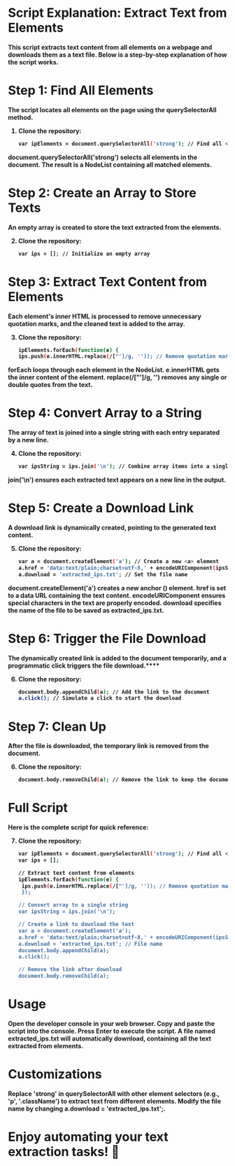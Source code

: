 # Script Explanation: Extract Text from <strong> Elements
This script extracts text content from all <strong> elements on a webpage and downloads them as a text file. Below is a step-by-step explanation of how the script works.


# Step 1: Find All <strong> Elements
The script locates all <strong> elements on the page using the querySelectorAll method.

1. **Clone the repository:**
   ```bash
   var ipElements = document.querySelectorAll('strong'); // Find all <strong> elements
  document.querySelectorAll('strong') selects all <strong> elements in the document.
The result is a NodeList containing all matched elements.

# Step 2: Create an Array to Store Texts
An empty array is created to store the text extracted from the <strong> elements.

2. **Clone the repository:**
   ```bash
   var ips = []; // Initialize an empty array

# Step 3: Extract Text Content from Elements
Each <strong> element's inner HTML is processed to remove unnecessary quotation marks, and the cleaned text is added to the array.

3. **Clone the repository:**
   ```bash
   ipElements.forEach(function(e) {
   ips.push(e.innerHTML.replace(/["']/g, '')); // Remove quotation marks and add to array

forEach loops through each element in the NodeList.
e.innerHTML gets the inner content of the <strong> element.
replace(/["']/g, '') removes any single or double quotes from the text.

# Step 4: Convert Array to a String
The array of text is joined into a single string with each entry separated by a new line.

4. **Clone the repository:**
   ```bash
   var ipsString = ips.join('\n'); // Combine array items into a single string with line breaks

join('\n') ensures each extracted text appears on a new line in the output.

# Step 5: Create a Download Link
A download link is dynamically created, pointing to the generated text content.

5. **Clone the repository:**
   ```bash
   var a = document.createElement('a'); // Create a new <a> element
   a.href = 'data:text/plain;charset=utf-8,' + encodeURIComponent(ipsString); // Set the data URL
   a.download = 'extracted_ips.txt'; // Set the file name
document.createElement('a') creates a new anchor (<a>) element.
href is set to a data URL containing the text content.
encodeURIComponent ensures special characters in the text are properly encoded.
download specifies the name of the file to be saved as extracted_ips.txt.

# Step 6: Trigger the File Download
The dynamically created link is added to the document temporarily, and a programmatic click triggers the file download.****

6. **Clone the repository:**
   ```bash
   document.body.appendChild(a); // Add the link to the document
   a.click(); // Simulate a click to start the download

# Step 7: Clean Up
After the file is downloaded, the temporary link is removed from the document.

6. **Clone the repository:**
   ```bash
   document.body.removeChild(a); // Remove the link to keep the document clean

# Full Script
Here is the complete script for quick reference:

7. **Clone the repository:**
   ```bash
   var ipElements = document.querySelectorAll('strong'); // Find all <strong> elements
   var ips = [];

   // Extract text content from elements
   ipElements.forEach(function(e) {
    ips.push(e.innerHTML.replace(/["']/g, '')); // Remove quotation marks and add to array
    });

   // Convert array to a single string
   var ipsString = ips.join('\n');
   
   // Create a link to download the text
   var a = document.createElement('a');
   a.href = 'data:text/plain;charset=utf-8,' + encodeURIComponent(ipsString);
   a.download = 'extracted_ips.txt'; // File name
   document.body.appendChild(a);
   a.click();

   // Remove the link after download
   document.body.removeChild(a);

# Usage
Open the developer console in your web browser.
Copy and paste the script into the console.
Press Enter to execute the script.
A file named extracted_ips.txt will automatically download, containing all the text extracted from <strong> elements.

# Customizations
Replace 'strong' in querySelectorAll with other element selectors (e.g., 'p', '.className') to extract text from different elements.
Modify the file name by changing a.download = 'extracted_ips.txt';.

# Enjoy automating your text extraction tasks! 🚀


